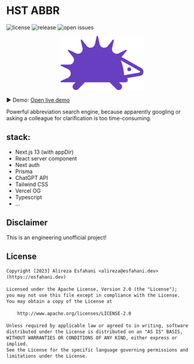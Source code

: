 # HST ABBR

<p align="left">
    <span><img src="https://badgen.net/badge/license/MIT/blue" alt="license"></span>
    <span><img src="https://badgen.net/github/releases/aynzad/hstabbr" alt="release"></span>
    <span><img src="https://badgen.net/github/open-issues/aynzad/hstabbr" alt="open issues"></span>
</p>

<p align="center">
<img src="https://github.com/aynzad/hstabbr/blob/main/public/assets/logo.png?raw=true" alt="license">
</p>

▶️ Demo: [Open live demo](https://hstabbr.vercel.app/)

Powerful abbreviation search engine, because apparently googling or asking a colleague for clarification is too time-consuming.

## stack:

- Next.js 13 (with appDir)
- React server component
- Next auth
- Prisma
- ChatGPT API
- Tailwind CSS
- Vercel OG
- Typescript
- ...

## Disclaimer

This is an engineering unofficial project!

## License

```
Copyright [2023] Alireza Esfahani <alireza@esfahani.dev> (https://esfahani.dev)

Licensed under the Apache License, Version 2.0 (the "License");
you may not use this file except in compliance with the License.
You may obtain a copy of the License at

    http://www.apache.org/licenses/LICENSE-2.0

Unless required by applicable law or agreed to in writing, software
distributed under the License is distributed on an "AS IS" BASIS,
WITHOUT WARRANTIES OR CONDITIONS OF ANY KIND, either express or implied.
See the License for the specific language governing permissions and
limitations under the License.
```
